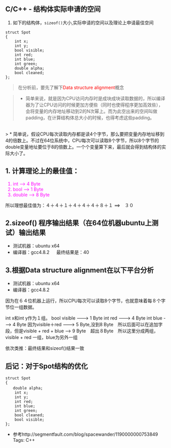 ## C/C++ - 结构体实际申请的空间

1. 如下的结构体，`sizeof()`大小,实际申请的空间以及理论上申请最佳空间
```
struct Spot
{
    int x;
    int y;
    bool visible;
    int red;
    int blue;
    int green;
    double alpha;
    bool cleaned;
};
```

> 在分析前，要先了解下<font color='#FF0000'>Data structure alignment</font>概念

> * 简单来说，就是因为CPU访问内存时是成块成块读取数据的，所以编译器为了让CPU访问的时候更加方便些（同时也使得程序更加高效些），会将变量的内存地址移动到2的N次幂上。而为此空出来的空间叫做padding，在计算结构体总大小的时候，也得考虑这些padding。
<br/>
> * 简单说，假设CPU每次读取内存都是读4个字节，那么要把变量内存地址移到4的倍数上。不过在64位系统中，CPU每次可以读取8个字节，所以8个字节的double变量地址要位于8的倍数上。一个个变量算下来，最后就会得到结构体的实际大小了。


## 1. 计算理论上的最佳值：
 > <font color = '#FF00FF' >
 1. int --> 4 Byte
 2. bool --> 1 Byte
 3. double --> 8 Byte
 </font>
 
 所以理想最佳值为：４＋４＋１＋４＋４＋４＋８＋１ ==>　３０
 
## 2.sizeof() 程序输出结果（在64位机器ubuntu上测试）输出结果
  * 测试机器：ubuntu x64
  * 编译器：gcc4.8.2
　 最终结果是：40
 
## 3.根据Data structure alignment在以下平台分析

* 测试机器：ubuntu x64
* 编译器：gcc4.8.2

因为在６４位机器上运行，所以CPU每次可以读取8个字节，也就意味着每８个字节位一组数据。

int x和int y作为１组。
 bool visible ---> 1 Byte
 int red      ---> 4 Byte
 int blue     ---> 4 Byte
 因为visible＋red ---> 5 Byte,没到8 Byte　所以后面可以在追加字段，但是visible + red + blue --> 9 Byte　超出８Byte　所以这里分成两组，visible + red 一组，blue为另外一组

依次类推：最终结果和sizeof()结果一致

## 后记：对于Spot结构的优化

```
struct Spot
{
　　double alpha;
    int x;
    int y;
    int red;
    int blue;
    int green;
    bool cleaned;
    bool visible;
};
```

* 参考http://segmentfault.com/blog/spacewander/1190000000753849
Tags: C++